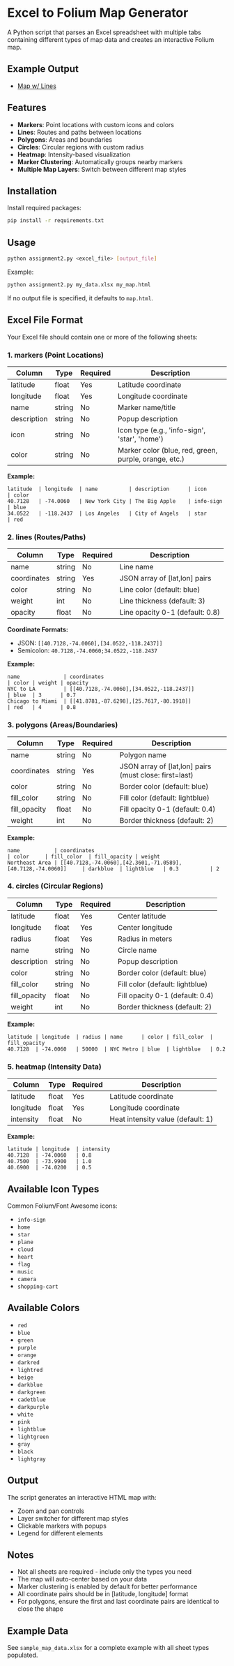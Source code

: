 # Excel to Folium Map Generator

A Python script that parses an Excel spreadsheet with multiple tabs containing different types of map data and creates an interactive Folium map.

## Example Output
- [Map w/ Lines](map_with_lines.html)

## Features

- **Markers**: Point locations with custom icons and colors
- **Lines**: Routes and paths between locations
- **Polygons**: Areas and boundaries
- **Circles**: Circular regions with custom radius
- **Heatmap**: Intensity-based visualization
- **Marker Clustering**: Automatically groups nearby markers
- **Multiple Map Layers**: Switch between different map styles

## Installation

Install required packages:

```bash
pip install -r requirements.txt
```

## Usage

```bash
python assignment2.py <excel_file> [output_file]
```

Example:
```bash
python assignment2.py my_data.xlsx my_map.html
```

If no output file is specified, it defaults to `map.html`.

## Excel File Format

Your Excel file should contain one or more of the following sheets:

### 1. markers (Point Locations)

| Column | Type | Required | Description |
|--------|------|----------|-------------|
| latitude | float | Yes | Latitude coordinate |
| longitude | float | Yes | Longitude coordinate |
| name | string | No | Marker name/title |
| description | string | No | Popup description |
| icon | string | No | Icon type (e.g., 'info-sign', 'star', 'home') |
| color | string | No | Marker color (blue, red, green, purple, orange, etc.) |

**Example:**
```
latitude  | longitude  | name          | description      | icon       | color
40.7128   | -74.0060   | New York City | The Big Apple    | info-sign  | blue
34.0522   | -118.2437  | Los Angeles   | City of Angels   | star       | red
```

### 2. lines (Routes/Paths)

| Column | Type | Required | Description |
|--------|------|----------|-------------|
| name | string | No | Line name |
| coordinates | string | Yes | JSON array of [lat,lon] pairs |
| color | string | No | Line color (default: blue) |
| weight | int | No | Line thickness (default: 3) |
| opacity | float | No | Line opacity 0-1 (default: 0.8) |

**Coordinate Formats:**
- JSON: `[[40.7128,-74.0060],[34.0522,-118.2437]]`
- Semicolon: `40.7128,-74.0060;34.0522,-118.2437`

**Example:**
```
name              | coordinates                                           | color | weight | opacity
NYC to LA         | [[40.7128,-74.0060],[34.0522,-118.2437]]             | blue  | 3      | 0.7
Chicago to Miami  | [[41.8781,-87.6298],[25.7617,-80.1918]]              | red   | 4      | 0.8
```

### 3. polygons (Areas/Boundaries)

| Column | Type | Required | Description |
|--------|------|----------|-------------|
| name | string | No | Polygon name |
| coordinates | string | Yes | JSON array of [lat,lon] pairs (must close: first=last) |
| color | string | No | Border color (default: blue) |
| fill_color | string | No | Fill color (default: lightblue) |
| fill_opacity | float | No | Fill opacity 0-1 (default: 0.4) |
| weight | int | No | Border thickness (default: 2) |

**Example:**
```
name           | coordinates                                                      | color     | fill_color  | fill_opacity | weight
Northeast Area | [[40.7128,-74.0060],[42.3601,-71.0589],[40.7128,-74.0060]]     | darkblue  | lightblue   | 0.3          | 2
```

### 4. circles (Circular Regions)

| Column | Type | Required | Description |
|--------|------|----------|-------------|
| latitude | float | Yes | Center latitude |
| longitude | float | Yes | Center longitude |
| radius | float | Yes | Radius in meters |
| name | string | No | Circle name |
| description | string | No | Popup description |
| color | string | No | Border color (default: blue) |
| fill_color | string | No | Fill color (default: lightblue) |
| fill_opacity | float | No | Fill opacity 0-1 (default: 0.4) |
| weight | int | No | Border thickness (default: 2) |

**Example:**
```
latitude | longitude  | radius | name      | color | fill_color  | fill_opacity
40.7128  | -74.0060   | 50000  | NYC Metro | blue  | lightblue   | 0.2
```

### 5. heatmap (Intensity Data)

| Column | Type | Required | Description |
|--------|------|----------|-------------|
| latitude | float | Yes | Latitude coordinate |
| longitude | float | Yes | Longitude coordinate |
| intensity | float | No | Heat intensity value (default: 1) |

**Example:**
```
latitude | longitude  | intensity
40.7128  | -74.0060   | 0.8
40.7500  | -73.9900   | 1.0
40.6900  | -74.0200   | 0.5
```

## Available Icon Types

Common Folium/Font Awesome icons:
- `info-sign`
- `home`
- `star`
- `plane`
- `cloud`
- `heart`
- `flag`
- `music`
- `camera`
- `shopping-cart`

## Available Colors

- `red`
- `blue`
- `green`
- `purple`
- `orange`
- `darkred`
- `lightred`
- `beige`
- `darkblue`
- `darkgreen`
- `cadetblue`
- `darkpurple`
- `white`
- `pink`
- `lightblue`
- `lightgreen`
- `gray`
- `black`
- `lightgray`

## Output

The script generates an interactive HTML map with:
- Zoom and pan controls
- Layer switcher for different map styles
- Clickable markers with popups
- Legend for different elements

## Notes

- Not all sheets are required - include only the types you need
- The map will auto-center based on your data
- Marker clustering is enabled by default for better performance
- All coordinate pairs should be in [latitude, longitude] format
- For polygons, ensure the first and last coordinate pairs are identical to close the shape

## Example Data

See `sample_map_data.xlsx` for a complete example with all sheet types populated.
